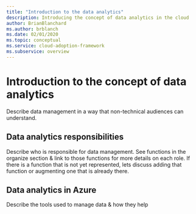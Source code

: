 ```yaml
---
title: "Introduction to the data analytics"
description: Introducing the concept of data analytics in the cloud
author: BrianBlanchard
ms.author: brblanch
ms.date: 02/01/2020
ms.topic: conceptual
ms.service: cloud-adoption-framework
ms.subservice: overview
---
```


# Introduction to the concept of data analytics

Describe data management in a way that non-technical audiences can understand.

## Data analytics responsibilities

Describe who is responsible for data management. See functions in the organize section & link to those functions for more details on each role. If there is a function that is not yet represented, lets discuss adding that function or augmenting one that is already there.

## Data analytics in Azure

Describe the tools used to manage data & how they help
